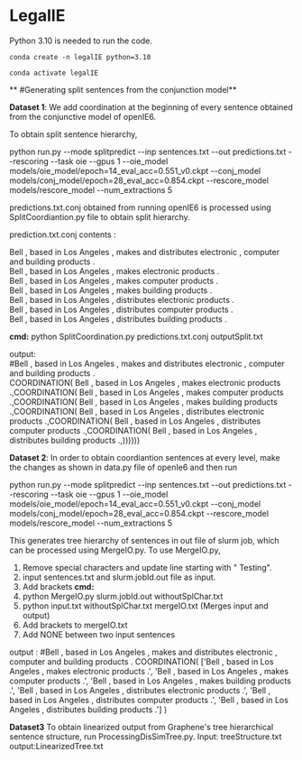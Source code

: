 # LegalIE

Python 3.10 is needed to run the code.

`conda create -n legalIE python=3.10`

`conda activate legalIE`

** #Generating split sentences from the conjunction model**

**Dataset 1**: We add coordination at the beginning of every sentence obtained from the conjunctive model of openIE6.

To obtain split sentence hierarchy, 

python run.py --mode splitpredict --inp sentences.txt --out predictions.txt --rescoring --task oie --gpus 1 --oie_model models/oie_model/epoch=14_eval_acc=0.551_v0.ckpt --conj_model models/conj_model/epoch=28_eval_acc=0.854.ckpt --rescore_model models/rescore_model --num_extractions 5 

predictions.txt.conj obtained from running openIE6 is processed using SplitCoordiantion.py file to obtain split hierarchy.

prediction.txt.conj contents : 

Bell , based in Los Angeles , makes and distributes electronic , computer and building products . <br>
Bell , based in Los Angeles , makes electronic products . <br>
Bell , based in Los Angeles , makes computer products . <br>
Bell , based in Los Angeles , makes building products .<br>
Bell , based in Los Angeles , distributes electronic products . <br>
Bell , based in Los Angeles , distributes computer products . <br>
Bell , based in Los Angeles , distributes building products . <br>

**cmd:** python SplitCoordination.py predictions.txt.conj outputSplit.txt

output: <br>
#Bell , based in Los Angeles , makes and distributes electronic , computer and building products . <br>
COORDINATION( Bell , based in Los Angeles , makes electronic products .,COORDINATION( Bell , based in Los Angeles , makes computer products .,COORDINATION( Bell , based in Los Angeles , makes building products .,COORDINATION( Bell , based in Los Angeles , distributes electronic products .,COORDINATION( Bell , based in Los Angeles , distributes computer products .,COORDINATION( Bell , based in Los Angeles , distributes building products .,))))))

**Dataset 2**: In order to obtain coordiantion sentences at every level, make the changes as shown in data.py file of openIe6 and then run

python run.py --mode splitpredict --inp sentences.txt --out predictions.txt --rescoring --task oie --gpus 1 --oie_model models/oie_model/epoch=14_eval_acc=0.551_v0.ckpt --conj_model models/conj_model/epoch=28_eval_acc=0.854.ckpt --rescore_model models/rescore_model --num_extractions 5 


This generates tree hierarchy of sentences in out file of slurm job, which can be processed using MergeIO.py.
To use MergeIO.py, 
1. Remove special characters and update line starting with " Testing".
2. input sentences.txt and slurm.jobId.out file as input.
3. Add brackets
**cmd:**
1. python MergeIO.py slurm.jobId.out withoutSplChar.txt
2. python input.txt withoutSplChar.txt mergeIO.txt (Merges input and output)
3. Add brackets to mergeIO.txt
4. Add NONE between two input sentences
   
output :
#Bell , based in Los Angeles , makes and distributes electronic , computer and building products .
COORDINATION( ['Bell , based in Los Angeles , makes electronic products .', 'Bell , based in Los Angeles , makes computer products .', 'Bell , based in Los Angeles , makes building products .', 'Bell , based in Los Angeles , distributes electronic products .', 'Bell , based in Los Angeles , distributes computer products .', 'Bell , based in Los Angeles , distributes building products .'] )

**Dataset3** To obtain linearized output from Graphene's tree hierarchical sentence structure, run ProcessingDisSimTree.py.
Input: treeStructure.txt output:LinearizedTree.txt


